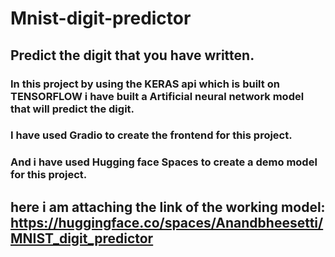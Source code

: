 # Mnist-digit-predictor
## Predict the digit that you have written.
### In this project by using the KERAS api which is built on TENSORFLOW i have built a Artificial neural network model that will predict the digit.
### I have used Gradio to create the frontend for this project.
### And i have used Hugging face Spaces to create a demo model for this project.


## here i am attaching the link of the working model: https://huggingface.co/spaces/Anandbheesetti/MNIST_digit_predictor














